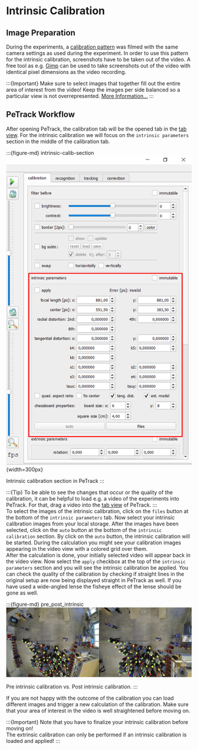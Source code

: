 # Intrinsic Calibration

## Image Preparation
During the experiments, a [calibration pattern](/planning/calibration.md) was filmed with the same camera 
settings as used during the experiment. In order to use this pattern for the intrinsic calibration, screenshots
have to be taken out of the video. A free tool as e.g. [Gimp](https://www.gimp.org/) can be used to
take screenshots out of the video with identical pixel dimensions as the video recording.

:::{Important}
Make sure to select images that together fill out the entire area of interest from the video! Keep the images per
side balanced so a particular view is not overrepresented. [More Information...](/planning/calibration.md)
:::

## PeTrack Workflow
After opening PeTrack, the calibration tab will be the opened tab in the [tab view](/user_interface/user_interface.md).
For the intrinsic calibration we will focus on the `intrinsic parameters` section in the middle
of the calibration tab. 

:::{figure-md} intrinsic-calib-section
![intrinsic_calib_section](images/intrinsic_calibration_section.png){width=300px}

Intrinsic calibration section in PeTrack
:::


:::{Tip}
To be able to see the changes that occur or the quality of the calibration, it can be helpful to load e.g.
a video of the experiments into PeTrack. For that, drag a video into the [tab view](/user_interface/user_interface.md)
of PeTrack.
:::
<br>
To select the images of the intrinsic calibration, click on the `files` button at the bottom of the
`intrinsic parameters` tab. Now select your intrinsic calibration images from your local storage.
After the images have been selected, click on the `auto` button at the bottom of the
`intrinsic calibration` section. By click on the `auto` button, the intrinsic calibration will be started.
During the calculation you might see your calibration images appearing in the video view with a 
colored grid over them.
<br>
After the calculation is done, your initially selected video will appear back in the video view.
Now select the `apply` checkbox at the top of the `intrinsic parameters` section and you will see the
intrinsic calibration be applied. You can check the quality of the calibration by checking if straight lines in the
original setup are now being displayed straight in PeTrack as well. If you have used a wide-angled lense the fisheye
effect of the lense should be gone as well.

:::{figure-md} pre_post_intrinsic
![pre_post_intrinsic](images/pre_post_intrinsic.jpg)

Pre intrinsic calibration vs. Post intrinsic calibration.
:::

If you are not happy with the outcome of the calibration you can load different images and trigger
a new calculation of the calibration. Make sure that your area of interest in the video is well straightened before moving on.


:::{Important}
Note that you have to finalize your intrinsic calibration before moving on!
<br>
The extrinsic calibration can only be performed if an intrinsic calibration is loaded and applied!
:::
